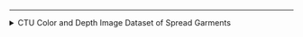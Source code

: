 --------------------------------------------------------------------------------
<details>
<summary>CTU Color and Depth Image Dataset of Spread Garments</summary>
<br>

#### Links
[Link to paper](./pdf/ctu_color_depth.pdf)  
Link to repository - https://github.com/CloPeMa/garment_dataset

#### Summary
 * contains colour and depth images of spread garments
 * Color images - segmentation, recognition and model fitting
 * Depth images - wrinkle detection and spreading strategy estimation.
 
#### Purpose
 Clothes PErception and Manipulation. 

#### Tasks
 1. cloth segmentation
 2. garment recognition
 3. FOLD DETECTION
 4. model fitting

#### Dataset details
## Part I - Segmentation, recognition and model fitting
* 1. Color and Depth images of 17 garments in different configurations.
* 2. Ground Truth - Class of garments, state of garments (folded, wrinkled or flat) and front/back facing.
* 3. Each sample has:
	 * color image - resolution 1280 x 1024 pixels -  3 x 8 bits channel
	 * depth map - resolution 640 x 480 pixels - one 16 bit channel
	 * annotation file - .yaml file with ground truth variables and path to color and depth, name and position of corners and moves to change state of model.

## Part II - Folded Garments
* 1. classified to 9 classes.
* 2. keypoints along the outline of the garment.
#### read by
* Deepika
</details>
